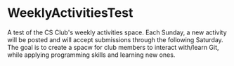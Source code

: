 # WeeklyActivitiesTest
A test of the CS Club's weekly activities space. Each Sunday, a new activity will be posted and will accept submissions through the following Saturday. The goal is to create a spacw for club members to interact with/learn Git, while applying programming skills and learning new ones.
